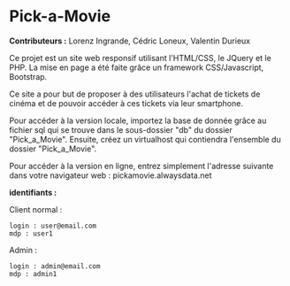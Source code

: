 # Pick-a-Movie

**Contributeurs :** Lorenz Ingrande, Cédric Loneux, Valentin Durieux

Ce projet est un site web responsif utilisant l'HTML/CSS, le JQuery et le PHP. La mise en page a été faite grâce un framework
CSS/Javascript, Bootstrap.

Ce site a pour but de proposer à des utilisateurs l'achat de tickets de cinéma et de pouvoir accéder à ces tickets via leur smartphone.

Pour accéder à la version locale, importez la base de donnée grâce au fichier sql qui se trouve dans le sous-dossier "db" du dossier "Pick_a_Movie". Ensuite, créez un virtualhost qui contiendra l'ensemble du dossier "Pick_a_Movie".

Pour accéder à la version en ligne, entrez simplement l'adresse suivante dans votre navigateur web : pickamovie.alwaysdata.net

**identifiants :**

Client normal :

	login : user@email.com
	mdp : user1

Admin :

	login : admin@email.com
	mdp : admin1
